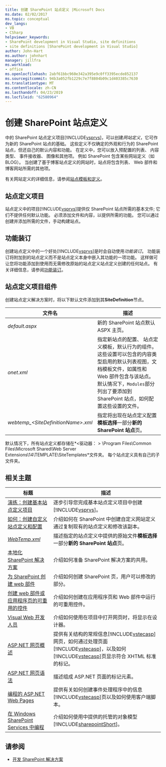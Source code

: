 ```yaml
---
title: 创建 SharePoint 站点定义 |Microsoft Docs
ms.date: 02/02/2017
ms.topic: conceptual
dev_langs:
- VB
- CSharp
helpviewer_keywords:
- SharePoint development in Visual Studio, site definitions
- site definitions [SharePoint development in Visual Studio]
author: John-Hart
ms.author: johnhart
manager: jillfra
ms.workload:
- office
ms.openlocfilehash: 2abf61bbc960e342a395e9c0ff3395ecde852137
ms.sourcegitcommit: 94b3a052fb1229c7e7f8804b09c1d403385c7630
ms.translationtype: MT
ms.contentlocale: zh-CN
ms.lasthandoff: 04/23/2019
ms.locfileid: "62580964"
---
```

# <a name="create-site-definitions-for-sharepoint"></a>创建 SharePoint 站点定义
  中的 SharePoint 站点定义项目[!INCLUDE[vsprvs](../sharepoint/includes/vsprvs-md.md)]，可以创建*网站定义*，它可作为新的 SharePoint 站点的基础。 这些定义不仅确定的外观和行为的 SharePoint 站点，但还自己的默认内容和功能。 在定义中，您可以放入预配置的列表、 内容类型、 事件接收器、 图像和其他项。 例如 SharePoint 包含某些网站定义（如 BLOG）。 当创建了基于博客站点定义的网站时，站点将包含列表、 Web 部件和博客网站所需的其他项。

 有关网站定义的详细信息，请参阅[站点模板和定义](http://go.microsoft.com/fwlink/?LinkId=179134)。

## <a name="site-definition-projects"></a>站点定义项目
 站点定义中的项目[!INCLUDE[vsprvs](../sharepoint/includes/vsprvs-md.md)]提供仅 SharePoint 站点所需的基本文件; 它们不提供任何默认功能。 必须添加文件和内容，以提供所需的功能。 您可以通过创建并添加所需的文件，手动构建站点。

## <a name="feature-stapling"></a>功能装订
 创建站点定义中的一个好处[!INCLUDE[vsprvs](../sharepoint/includes/vsprvs-md.md)]是时会自动使用*功能装订*。 功能装订将附加到的站点定义而不是站点定义本身中嵌入其功能的一项功能。 这样做可让您将功能添加到使用而无需修改原始的站点定义站点定义创建的任何站点。 有关详细信息，请参阅[功能装订](http://go.microsoft.com/fwlink/?LinkID=119283)。

## <a name="site-definition-project-components"></a>站点定义项目组件
 创建站点定义解决方案时，将以下默认文件添加到其**SiteDefinition**节点。

|文件名|描述|
|---------------|-----------------|
|*default.aspx*|新的 SharePoint 站点默认 ASPX 主页。|
|*onet.xml*|指定新站点的配置、 站点定义模板，默认行为的组件。 这些设置可以包含的内容类型启用的默认列表视图，文档模板文件，如属性和 Web 部件包含与该站点。 默认情况下，`Modules`部分列出了要添加到 SharePoint 站点，如何配置这些设置的文件。|
|*webtemp_\<SiteDefinitionName>.xml*|指定将出现在站点定义配置**模板选择**一部分**新的 SharePoint 站点**页。|

 默认情况下，所有站点定义都存储在*\<驱动器： > \Program Files\Common Files\Microsoft Shared\Web Server Extensions\14\TEMPLATE\SiteTemplates*文件夹。 每个站点定义具有自己的子文件夹。

## <a name="related-topics"></a>相关主题

|标题|描述|
|-----------|-----------------|
|[演练：创建基本站点定义项目](../sharepoint/walkthrough-create-a-basic-site-definition-project.md)|逐步引导您完成基本站点定义项目中创建[!INCLUDE[vsprvs](../sharepoint/includes/vsprvs-md.md)]。|
|[如何：创建自定义站点定义和配置](http://go.microsoft.com/fwlink/?LinkId=183309)|介绍如何在 SharePoint 中创建自定义网站定义通过复制现有的站点定义和修改该副本。|
|[*WebTemp.xml*](http://go.microsoft.com/fwlink/?LinkId=183310)|描述指定的站点定义中提供的原始文件**模板选择**一部分**新的 SharePoint 站点**页。|
|[本地化 SharePoint 解决方案](../sharepoint/localizing-sharepoint-solutions.md)|介绍如何准备 SharePoint 解决方案的共用。|
|[为 SharePoint 创建 web 部件](../sharepoint/creating-web-parts-for-sharepoint.md)|介绍如何创建 SharePoint 页，用户可以修改的部分。|
|[创建 web 部件或应用程序页的可重用的控件](../sharepoint/creating-reusable-controls-for-web-parts-or-application-pages.md)|介绍如何创建在应用程序页和 Web 部件中运行的可重用控件。|
|[Visual Web 开发人员](http://go.microsoft.com/fwlink/?LinkId=178725)|介绍如何使用在项目中打开网页时，将显示在设计器。|
|[ASP.NET 网页概述](http://go.microsoft.com/fwlink/?LinkId=178726)|提供有关结构的常规信息[!INCLUDE[vstecasp](../sharepoint/includes/vstecasp-md.md)]网页，如何通过处理页面[!INCLUDE[vstecasp](../sharepoint/includes/vstecasp-md.md)]，以及如何[!INCLUDE[vstecasp](../sharepoint/includes/vstecasp-md.md)]页显示符合 XHTML 标准的标记。|
|[ASP.NET 网页语法](http://go.microsoft.com/fwlink/?LinkId=178727)|描述组成 ASP.NET 页面的标记元素。|
|[编程的 ASP.NET Web Pages](http://go.microsoft.com/fwlink/?LinkId=178728)|提供有关如何创建事件处理程序中的信息[!INCLUDE[vstecasp](../sharepoint/includes/vstecasp-md.md)]页以及如何使用客户端脚本。|
|[在 Windows SharePoint Services 中编程](http://go.microsoft.com/fwlink/?LinkId=178729)|介绍如何使用中提供的托管的对象模型[!INCLUDE[sharepointShort](../sharepoint/includes/sharepointshort-md.md)]。|

## <a name="see-also"></a>请参阅
- [开发 SharePoint 解决方案](../sharepoint/developing-sharepoint-solutions.md)
